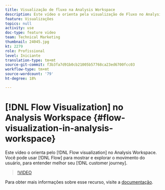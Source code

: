 ```yaml
---
title: Visualização de fluxo na Analysis Workspace
description: Este vídeo o orienta pela visualização de Fluxo no Analysis Workspace. Você pode usar o Fluxo para mostrar e explorar a movimentação de usuários, para entender melhor sua jornada do cliente.
feature: Visualizações
topics: null
activity: use
doc-type: feature video
team: Technical Marketing
thumbnail: 24045.jpg
kt: 2279
role: Profissional
level: Iniciante
translation-type: tm+mt
source-git-commit: f3b3fa7d91b0cb21005b57768ca23ed6700fcc03
workflow-type: tm+mt
source-wordcount: '79'
ht-degree: 18%

---
```



# [!DNL Flow Visualization] no Analysis Workspace  {#flow-visualization-in-analysis-workspace}

Este vídeo o orienta pelo [!DNL Flow visualization] no Analysis Workspace. Você pode usar [!DNL Flow] para mostrar e explorar o movimento do usuário, para entender melhor seu [!DNL customer journey].

>[!VIDEO](https://video.tv.adobe.com/v/24045/?quality=12)

Para obter mais informações sobre esse recurso, visite a [documentação](https://marketing.adobe.com/resources/help/pt_BR/analytics/analysis-workspace/flow.html).